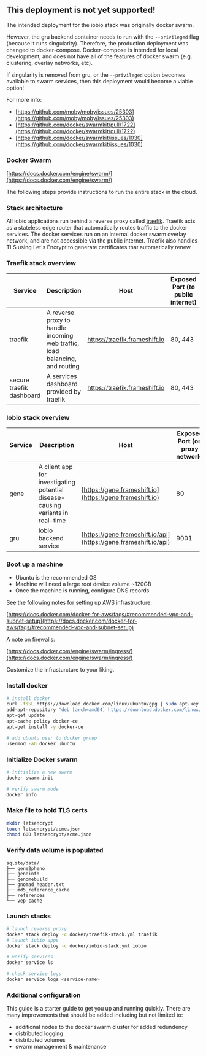 ## This deployment is not yet supported!

The intended deployment for the iobio stack was originally docker swarm.

However, the gru backend container needs to run with the `--privileged` flag (because it runs singularity). Therefore, the production deployment was changed to docker-compose. Docker-compose is intended for local development, and does not have all of the features of docker swarm (e.g. clustering, overlay networks, etc).

If singularity is removed from gru, or the `--privileged` option becomes available to swarm services, then this deployment would become a viable option!

For more info:

- [https://github.com/moby/moby/issues/25303](https://github.com/moby/moby/issues/25303)
- [https://github.com/docker/swarmkit/pull/1722](https://github.com/docker/swarmkit/pull/1722)
- [https://github.com/docker/swarmkit/issues/1030](https://github.com/docker/swarmkit/issues/1030)

### Docker Swarm

[https://docs.docker.com/engine/swarm/](https://docs.docker.com/engine/swarm/)

The following steps provide instructions to run the entire stack in the cloud.

### Stack architecture

All iobio applications run behind a reverse proxy called [traefik](https://docs.traefik.io/). Traefik acts as a stateless edge router that automatically routes traffic to the docker services. The docker services run on an internal docker swarm overlay network, and are not accessible via the public internet. Traefik also handles TLS using Let's Encrypt to generate certificates that automatically renew.

### Traefik stack overview

| Service | Description | Host | Exposed Port (to public internet) |
|---------|-------------|----- | -------------|
| traefik | A reverse proxy to handle incoming web traffic, load balancing, and routing | https://traefik.frameshift.io | 80, 443 |
| secure traefik dashboard | A services dashboard provided by traefik | https://traefik.frameshift.io | 80, 443 |

### Iobio stack overview

| Service | Description | Host | Exposed Port (on proxy network) |
|---------|-------------|----- | -------------|
| gene | A client app for investigating potential disease-causing variants in real-time | [https://gene.frameshift.io](https://gene.frameshift.io) | 80 |
| gru | Iobio backend service | [https://gene.frameshift.io/api](https://gene.frameshift.io/api) | 9001 |

### Boot up a machine

- Ubuntu is the recommended OS
- Machine will need a large root device volume ~120GB
- Once the machine is running, configure DNS records

See the following notes for setting up AWS infrastructure:

[https://docs.docker.com/docker-for-aws/faqs/#recommended-vpc-and-subnet-setup](https://docs.docker.com/docker-for-aws/faqs/#recommended-vpc-and-subnet-setup)

A note on firewalls:

[https://docs.docker.com/engine/swarm/ingress/](https://docs.docker.com/engine/swarm/ingress/)

Customize the infrasturcture to your liking.

### Install docker

```bash
# install docker
curl -fsSL https://download.docker.com/linux/ubuntu/gpg | sudo apt-key add -
add-apt-repository "deb [arch=amd64] https://download.docker.com/linux/ubuntu $(lsb_release -cs) stable"
apt-get update
apt-cache policy docker-ce
apt-get install -y docker-ce

# add ubuntu user to docker group
usermod -aG docker ubuntu
```

### Initialize Docker swarm

```bash
# initialize a new swarm
docker swarm init

# verify swarm mode
docker info
```

### Make file to hold TLS certs

```bash
mkdir letsencrypt
touch letsencrypt/acme.json
chmod 600 letsencrypt/acme.json
```

### Verify data volume is populated

```
sqlite/data/
├── gene2pheno
├── geneinfo
├── genomebuild
├── gnomad_header.txt
├── md5_reference_cache
├── references
└── vep-cache
```

### Launch stacks

```bash
# launch reverse proxy
docker stack deploy -c docker/traefik-stack.yml traefik
# launch iobio apps
docker stack deploy -c docker/iobio-stack.yml iobio

# verify services
docker service ls

# check service logs
docker service logs <service-name>
```

### Additional configuration

This guide is a starter guide to get you up and running quickly. There are many improvements that should be added including but not limited to:

- additional nodes to the docker swarm cluster for added redundency
- distributed logging
- distributed volumes
- swarm management & maintenance

